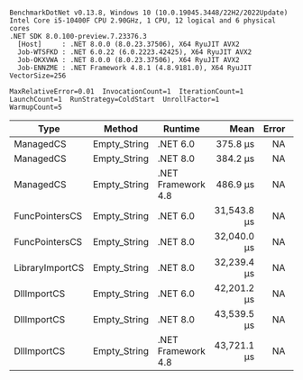 ```

BenchmarkDotNet v0.13.8, Windows 10 (10.0.19045.3448/22H2/2022Update)
Intel Core i5-10400F CPU 2.90GHz, 1 CPU, 12 logical and 6 physical cores
.NET SDK 8.0.100-preview.7.23376.3
  [Host]     : .NET 8.0.0 (8.0.23.37506), X64 RyuJIT AVX2
  Job-WTSFKD : .NET 6.0.22 (6.0.2223.42425), X64 RyuJIT AVX2
  Job-OKXVWA : .NET 8.0.0 (8.0.23.37506), X64 RyuJIT AVX2
  Job-ENNZME : .NET Framework 4.8.1 (4.8.9181.0), X64 RyuJIT VectorSize=256

MaxRelativeError=0.01  InvocationCount=1  IterationCount=1  
LaunchCount=1  RunStrategy=ColdStart  UnrollFactor=1  
WarmupCount=5  

```
| Type            | Method       | Runtime            | Mean        | Error | Median      | Min         | Max         | Allocated |
|---------------- |------------- |------------------- |------------:|------:|------------:|------------:|------------:|----------:|
| ManagedCS       | Empty_String | .NET 6.0           |    375.8 μs |    NA |    375.8 μs |    375.8 μs |    375.8 μs |     640 B |
| ManagedCS       | Empty_String | .NET 8.0           |    384.2 μs |    NA |    384.2 μs |    384.2 μs |    384.2 μs |     400 B |
| ManagedCS       | Empty_String | .NET Framework 4.8 |    486.9 μs |    NA |    486.9 μs |    486.9 μs |    486.9 μs |         - |
| FuncPointersCS  | Empty_String | .NET 6.0           | 31,543.8 μs |    NA | 31,543.8 μs | 31,543.8 μs | 31,543.8 μs |     688 B |
| FuncPointersCS  | Empty_String | .NET 8.0           | 32,040.0 μs |    NA | 32,040.0 μs | 32,040.0 μs | 32,040.0 μs |     448 B |
| LibraryImportCS | Empty_String | .NET 8.0           | 32,239.4 μs |    NA | 32,239.4 μs | 32,239.4 μs | 32,239.4 μs |     400 B |
| DllImportCS     | Empty_String | .NET 6.0           | 42,201.2 μs |    NA | 42,201.2 μs | 42,201.2 μs | 42,201.2 μs |     640 B |
| DllImportCS     | Empty_String | .NET 8.0           | 43,539.5 μs |    NA | 43,539.5 μs | 43,539.5 μs | 43,539.5 μs |     400 B |
| DllImportCS     | Empty_String | .NET Framework 4.8 | 43,721.1 μs |    NA | 43,721.1 μs | 43,721.1 μs | 43,721.1 μs |         - |
